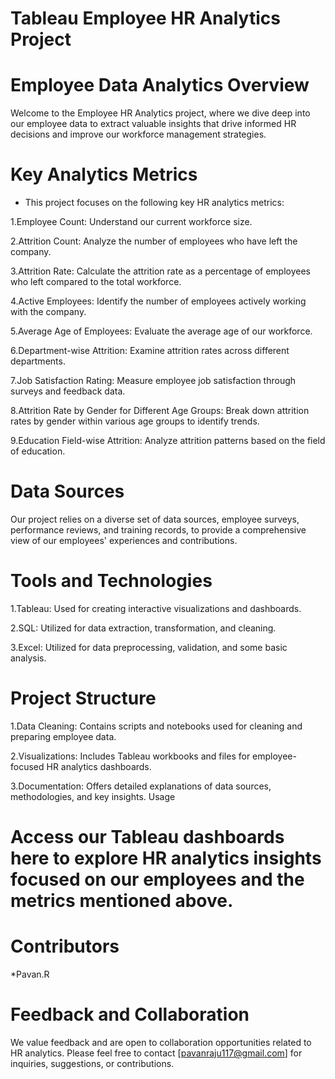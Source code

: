 # Tableau Employee HR Analytics Project 


# Employee Data Analytics Overview
Welcome to the Employee HR Analytics project, where we dive deep into our employee data to extract valuable insights that drive informed HR decisions and improve our workforce management strategies.

# Key Analytics Metrics
* This project focuses on the following key HR analytics metrics:

1.Employee Count: Understand our current workforce size.

2.Attrition Count: Analyze the number of employees who have left the company.

3.Attrition Rate: Calculate the attrition rate as a percentage of employees who left compared to the total workforce.

4.Active Employees: Identify the number of employees actively working with the company.

5.Average Age of Employees: Evaluate the average age of our workforce.

6.Department-wise Attrition: Examine attrition rates across different departments.

7.Job Satisfaction Rating: Measure employee job satisfaction through surveys and feedback data.

8.Attrition Rate by Gender for Different Age Groups: Break down attrition rates by gender within various age groups to 
  identify trends.

9.Education Field-wise Attrition: Analyze attrition patterns based on the field of education.

# Data Sources
Our project relies on a diverse set of data sources, employee surveys, performance reviews, and training records, to provide a comprehensive view of our employees' experiences and contributions.

# Tools and Technologies
1.Tableau: Used for creating interactive visualizations and dashboards.

2.SQL: Utilized for data extraction, transformation, and cleaning.

3.Excel: Utilized for data preprocessing, validation, and some basic analysis.

# Project Structure
1.Data Cleaning: Contains scripts and notebooks used for cleaning and preparing employee data.

2.Visualizations: Includes Tableau workbooks and files for employee-focused HR analytics dashboards.

3.Documentation: Offers detailed explanations of data sources, methodologies, and key insights.
  Usage
  
# Access our Tableau dashboards here to explore HR analytics insights focused on our employees and the metrics mentioned above.
  

# Contributors 
*Pavan.R

# Feedback and Collaboration
We value feedback and are open to collaboration opportunities related to HR analytics. Please feel free to contact [pavanraju117@gmail.com] for inquiries, suggestions, or contributions.
